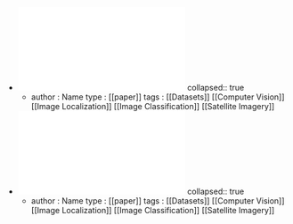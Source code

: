 - ![Open High-Resolution Satellite Imagery The WorldStrat Dataset – With Application to Super-Resolution.pdf](../assets/Open_High-Resolution_Satellite_Imagery_The_WorldStrat_Dataset_–_With_Application_to_Super-Resolution_1672624454203_0.pdf)
  collapsed:: true
	- author : Name
	  type : [[paper]]
	  tags : [[Datasets]] [[Computer Vision]] [[Image Localization]] [[Image Classification]] [[Satellite Imagery]]
- ![A Large Contextual Dataset for Classification Detection and Counting of Cars with Deep Learning.pdf](../assets/A_Large_Contextual_Dataset_for_Classification_Detection_and_Counting_of_Cars_with_Deep_Learning_1672716396652_0.pdf)
  collapsed:: true
	- author : Name
	  type : [[paper]]
	  tags : [[Datasets]] [[Computer Vision]] [[Image Localization]] [[Image Classification]] [[Satellite Imagery]]